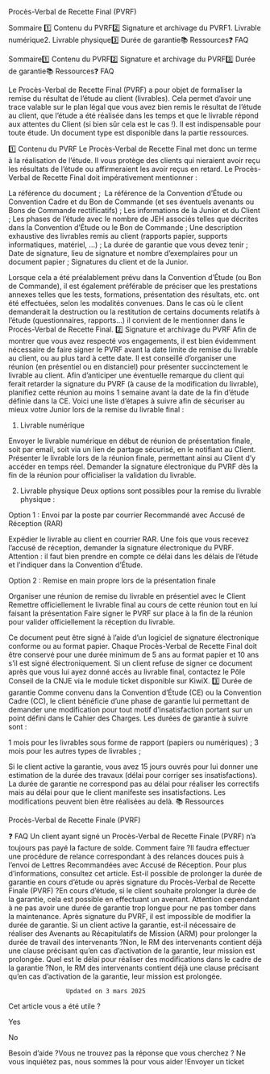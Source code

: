 



Procès-Verbal de Recette Final (PVRF)

Sommaire 
1️⃣ Contenu du PVRF2️⃣ Signature et archivage du PVRF1. Livrable numérique2. Livrable physique3️⃣ Durée de garantie📚 Ressources❓ FAQ



Sommaire1️⃣ Contenu du PVRF2️⃣ Signature et archivage du PVRF3️⃣ Durée de garantie📚 Ressources❓ FAQ





 














Le Procès-Verbal de Recette Final (PVRF) a pour objet de formaliser la remise du résultat de l’étude au client (livrables). Cela permet d’avoir une trace valable sur le plan légal que vous avez bien remis le résultat de l’étude au client, que l’étude a été réalisée dans les temps et que le livrable répond aux attentes du Client (si bien sûr cela est le cas !). Il est indispensable pour toute étude. Un document type est disponible dans la partie ressources.

1️⃣ Contenu du PVRF
Le Procès-Verbal de Recette Final met donc un terme à la réalisation de l’étude. Il vous protège des clients qui nieraient avoir reçu les résultats de l’étude ou affirmeraient les avoir reçus en retard.
Le Procès-Verbal de Recette Final doit impérativement mentionner :

La référence du document ; 
La référence de la Convention d’Étude ou Convention Cadre et du Bon de Commande (et ses éventuels avenants ou Bons de Commande rectificatifs) ;
Les informations de la Junior et du Client ;
Les phases de l’étude avec le nombre de JEH associés telles que décrites dans la Convention d’Étude ou le Bon de Commande ;
Une description exhaustive des livrables remis au client (rapports papier, supports informatiques, matériel, …) ;
La durée de garantie que vous devez tenir ;
Date de signature, lieu de signature et nombre d’exemplaires pour un document papier ;
Signatures du client et de la Junior.

Lorsque cela a été préalablement prévu dans la Convention d’Étude (ou Bon de Commande), il est également préférable de préciser que les prestations annexes telles que les tests, formations, présentation des résultats, etc. ont été effectuées, selon les modalités convenues.
Dans le cas où le client demanderait la destruction ou la restitution de certains documents relatifs à l’étude (questionnaires, rapports…) il convient de le mentionner dans le Procès-Verbal de Recette Final.
2️⃣ Signature et archivage du PVRF
Afin de montrer que vous avez respecté vos engagements, il est bien évidemment nécessaire de faire signer le PVRF avant la date limite de remise du livrable au client, ou au plus tard à cette date.
Il est conseillé d’organiser une réunion (en présentiel ou en distanciel) pour présenter succinctement le livrable au client. Afin d’anticiper une éventuelle remarque du client qui ferait retarder la signature du PVRF (à cause de la modification du livrable), planifiez cette réunion au moins 1 semaine avant la date de la fin d’étude définie dans la CE.
Voici une liste d’étapes à suivre afin de sécuriser au mieux votre Junior lors de la remise du livrable final : 
1. Livrable numérique

Envoyer le livrable numérique en début de réunion de présentation finale, soit par email, soit via un lien de partage sécurisé, en le notifiant au Client.
Présenter le livrable lors de la réunion finale, permettant ainsi au Client d’y accéder en temps réel.
Demander la signature électronique du PVRF dès la fin de la réunion pour officialiser la validation du livrable.

2. Livrable physique
Deux options sont possibles pour la remise du livrable physique :

Option 1 : Envoi par la poste par courrier Recommandé avec Accusé de Réception (RAR)

Expédier le livrable au client en courrier RAR.
Une fois que vous recevez l’accusé de réception, demander la signature électronique du PVRF.
Attention : il faut bien prendre en compte ce délai dans les délais de l’étude et l’indiquer dans la Convention d’Étude.


Option 2 : Remise en main propre lors de la présentation finale

Organiser une réunion de remise du livrable en présentiel avec le Client
Remettre officiellement le livrable final au cours de cette réunion tout en lui faisant la présentation
Faire signer le PVRF sur place à la fin de la réunion pour valider officiellement la réception du livrable.




Ce document peut être signé à l’aide d’un logiciel de signature électronique conforme ou au format papier.
Chaque Procès-Verbal de Recette Final doit être conservé pour une durée minimum de 5 ans au format papier et 10 ans s’il est signé électroniquement.
Si un client refuse de signer ce document après que vous lui ayez donné accès au livrable final, contactez le Pôle Conseil de la CNJE via le module ticket disponible sur KiwiX.
3️⃣ Durée de garantie
Comme convenu dans la Convention d’Étude (CE) ou la Convention Cadre (CC), le client bénéficie d’une phase de garantie lui permettant de demander une modification pour tout motif d’insatisfaction portant sur un point défini dans le Cahier des Charges.
Les durées de garantie à suivre sont :

1 mois pour les livrables sous forme de rapport (papiers ou numériques) ;
3 mois pour les autres types de livrables ;

Si le client active la garantie, vous avez 15 jours ouvrés pour lui donner une estimation de la durée des travaux (délai pour corriger ses insatisfactions).
La durée de garantie ne correspond pas au délai pour réaliser les correctifs mais au délai pour que le client manifeste ses insatisfactions. Les modifications peuvent bien être réalisées au delà.
📚 Ressources

Procès-Verbal de Recette Finale (PVRF)

❓ FAQ
Un client ayant signé un Procès-Verbal de Recette Finale (PVRF) n’a toujours pas payé la facture de solde. Comment faire ?Il faudra effectuer une procédure de relance correspondant à des relances douces puis à l’envoi de Lettres Recommandées avec Accusé de Réception. Pour plus d’informations, consultez cet article.
Est-il possible de prolonger la durée de garantie en cours d’étude ou après signature du Procès-Verbal de Recette Finale (PVRF) ?En cours d’étude, si le client souhaite prolonger la durée de la garantie, cela est possible en effectuant un avenant. Attention cependant à ne pas avoir une durée de garantie trop longue pour ne pas tomber dans la maintenance. Après signature du PVRF, il est impossible de modifier la durée de garantie.
Si un client active la garantie, est-il nécessaire de réaliser des Avenants au Récapitulatifs de Mission (ARM) pour prolonger la durée de travail des intervenants ?Non, le RM des intervenants contient déjà une clause précisant qu’en cas d’activation de la garantie, leur mission est prolongée.
Quel est le délai pour réaliser des modifications dans le cadre de la garantie ?Non, le RM des intervenants contient déjà une clause précisant qu’en cas d’activation de la garantie, leur mission est prolongée.


					Updated on 3 mars 2025				



Cet article vous a été utile ?




Yes



No





Besoin d’aide ?Vous ne trouvez pas la réponse que vous cherchez ? Ne vous inquiétez pas, nous sommes là pour vous aider !Envoyer un ticket

